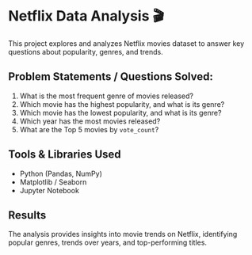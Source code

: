# Netflix Data Analysis 🎬

This project explores and analyzes Netflix movies dataset to answer key questions about popularity, genres, and trends.

## Problem Statements / Questions Solved:
1. What is the most frequent genre of movies released?
2. Which movie has the highest popularity, and what is its genre?
3. Which movie has the lowest popularity, and what is its genre?
4. Which year has the most movies released?
5. What are the Top 5 movies by `vote_count`?

## Tools & Libraries Used
- Python (Pandas, NumPy)
- Matplotlib / Seaborn
- Jupyter Notebook

## Results
The analysis provides insights into movie trends on Netflix, identifying popular genres, trends over years, and top-performing titles.
